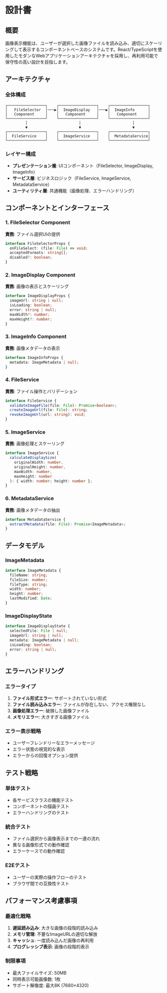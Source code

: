 # 設計書

## 概要

画像表示機能は、ユーザーが選択した画像ファイルを読み込み、適切にスケーリングして表示するコンポーネントベースのシステムです。React/TypeScriptを使用したモダンなWebアプリケーションアーキテクチャを採用し、再利用可能で保守性の高い設計を目指します。

## アーキテクチャ

### 全体構成
```
┌─────────────────┐    ┌─────────────────┐    ┌─────────────────┐
│   FileSelector  │───▶│  ImageDisplay   │───▶│  ImageInfo      │
│   Component     │    │   Component     │    │   Component     │
└─────────────────┘    └─────────────────┘    └─────────────────┘
         │                       │                       │
         ▼                       ▼                       ▼
┌─────────────────┐    ┌─────────────────┐    ┌─────────────────┐
│  FileService    │    │  ImageService   │    │  MetadataService│
└─────────────────┘    └─────────────────┘    └─────────────────┘
```

### レイヤー構成
- **プレゼンテーション層**: UIコンポーネント（FileSelector, ImageDisplay, ImageInfo）
- **サービス層**: ビジネスロジック（FileService, ImageService, MetadataService）
- **ユーティリティ層**: 共通機能（画像処理、エラーハンドリング）

## コンポーネントとインターフェース

### 1. FileSelector Component
**責務**: ファイル選択UIの提供
```typescript
interface FileSelectorProps {
  onFileSelect: (file: File) => void;
  acceptedFormats: string[];
  disabled?: boolean;
}
```

### 2. ImageDisplay Component
**責務**: 画像の表示とスケーリング
```typescript
interface ImageDisplayProps {
  imageUrl: string | null;
  isLoading: boolean;
  error: string | null;
  maxWidth?: number;
  maxHeight?: number;
}
```

### 3. ImageInfo Component
**責務**: 画像メタデータの表示
```typescript
interface ImageInfoProps {
  metadata: ImageMetadata | null;
}
```

### 4. FileService
**責務**: ファイル操作とバリデーション
```typescript
interface FileService {
  validateImageFile(file: File): Promise<boolean>;
  createImageUrl(file: File): string;
  revokeImageUrl(url: string): void;
}
```

### 5. ImageService
**責務**: 画像処理とスケーリング
```typescript
interface ImageService {
  calculateDisplaySize(
    originalWidth: number,
    originalHeight: number,
    maxWidth: number,
    maxHeight: number
  ): { width: number; height: number };
}
```

### 6. MetadataService
**責務**: 画像メタデータの抽出
```typescript
interface MetadataService {
  extractMetadata(file: File): Promise<ImageMetadata>;
}
```

## データモデル

### ImageMetadata
```typescript
interface ImageMetadata {
  fileName: string;
  fileSize: number;
  fileType: string;
  width: number;
  height: number;
  lastModified: Date;
}
```

### ImageDisplayState
```typescript
interface ImageDisplayState {
  selectedFile: File | null;
  imageUrl: string | null;
  metadata: ImageMetadata | null;
  isLoading: boolean;
  error: string | null;
}
```

## エラーハンドリング

### エラータイプ
1. **ファイル形式エラー**: サポートされていない形式
2. **ファイル読み込みエラー**: ファイルが存在しない、アクセス権限なし
3. **画像処理エラー**: 破損した画像ファイル
4. **メモリエラー**: 大きすぎる画像ファイル

### エラー表示戦略
- ユーザーフレンドリーなエラーメッセージ
- エラー状態の視覚的な表示
- エラーからの回復オプション提供

## テスト戦略

### 単体テスト
- 各サービスクラスの機能テスト
- コンポーネントの描画テスト
- エラーハンドリングのテスト

### 統合テスト
- ファイル選択から画像表示までの一連の流れ
- 異なる画像形式での動作確認
- エラーケースでの動作確認

### E2Eテスト
- ユーザーの実際の操作フローのテスト
- ブラウザ間での互換性テスト

## パフォーマンス考慮事項

### 最適化戦略
1. **遅延読み込み**: 大きな画像の段階的読み込み
2. **メモリ管理**: 不要なImageURLの適切な解放
3. **キャッシュ**: 一度読み込んだ画像の再利用
4. **プログレッシブ表示**: 画像の段階的表示

### 制限事項
- 最大ファイルサイズ: 50MB
- 同時表示可能画像数: 1枚
- サポート解像度: 最大8K (7680×4320)